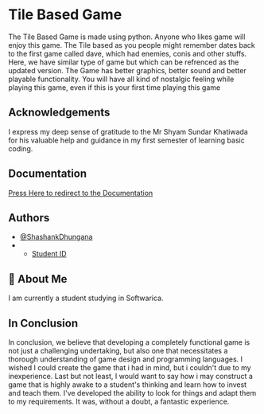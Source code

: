 
# Tile Based Game

The Tile Based Game is made using python.
Anyone who likes game will enjoy this game. The Tile based as you people might remember dates back to the first game called dave, which had enemies, conis and other stuffs. Here, we have similar type of game but which can be refrenced as the updated version. The Game has better graphics, better sound and better playable functionality.
You will have all kind of nostalgic feeling while playing this game, even if this is your first time playing this game 


## Acknowledgements

I express my deep sense of gratitude to the Mr Shyam Sundar Khatiwada for his valuable help and guidance in my first semester of learning basic coding.

  
## Documentation

[Press Here to redirect to the Documentation](https://docs.google.com/document/d/1HHXw4qDlcK70mrCo6mRdyiej9NnYZbBl/edit?usp=sharing&ouid=106316315764246497309&rtpof=true&sd=true)

  
## Authors

- [@ShashankDhungana](www.https://github.com/ShashankDhungana)
- - [Student ID](210277)

  
## 🚀 About Me
I am currently a student studying in Softwarica.

  
## In Conclusion


In conclusion, we believe that developing a completely functional game is not just a challenging undertaking, but also one that necessitates a thorough understanding of game design and programming languages. I wished I could create the game that i had in mind, but i couldn't due to my inexperience.
Last but not least, I would want to say how i may construct a game that is highly awake to a student's thinking and learn how to invest and teach them. I've developed the ability to look for things and adapt them to my requirements. It was, without a doubt, a fantastic experience.

  
